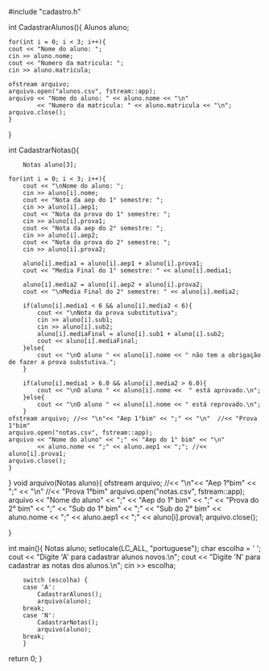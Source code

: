 #include "cadastro.h"

int CadastrarAlunos(){
	Alunos aluno;	
	
	for(int i = 0; i < 3; i++){
	cout << "Nome do aluno: ";
	cin >> aluno.nome;
	cout << "Numero da matricula: ";
	cin >> aluno.matricula;
	
	ofstream arquivo;
	arquivo.open("alunos.csv", fstream::app);
	arquivo << "Nome do aluno: " << aluno.nome << "\n"
			<< "Numero da matricula: " << aluno.matricula << "\n";
	arquivo.close();	
	}
}

int CadastrarNotas(){
	
		Notas aluno[3];
	
	for(int i = 0; i < 3; i++){
		cout << "\nNome do aluno: ";
		cin >> aluno[i].nome;
		cout << "Nota da aep do 1° semestre: ";
		cin >> aluno[i].aep1;
		cout << "Nota da prova do 1° semestre: ";
		cin >> aluno[i].prova1;
		cout << "Nota da aep do 2° semestre: ";
		cin >> aluno[i].aep2;
		cout << "Nota da prova do 2° semestre: ";
		cin >> aluno[i].prova2;

		aluno[i].media1 = aluno[i].aep1 + aluno[i].prova1;
		cout << "Media Final do 1° semestre: " << aluno[i].media1;
	
		aluno[i].media2 = aluno[i].aep2 + aluno[i].prova2;
		cout << "\nMedia Final do 2° semestre: " << aluno[i].media2;
		
		if(aluno[i].media1 < 6 && aluno[i].media2 < 6){
			cout << "\nNota da prova substitutiva";
			cin >> aluno[i].sub1;
			cin >> aluno[i].sub2;
			aluno[i].mediaFinal = aluno[i].sub1 + aluno[i].sub2;
			cout << aluno[i].mediaFinal;
		}else{
			cout << "\nO aluno " << aluno[i].nome << " não tem a obrigação de fazer a prova substutiva.";
		}

		if(aluno[i].media1 > 6.0 && aluno[i].media2 > 6.0){
			cout << "\nO aluno " << aluno[i].nome <<  " está aprovado.\n";
		}else{
			cout << "\nO aluno " << aluno[i].nome << " está reprovado.\n";
		}
	ofstream arquivo; //<< "\n"<< "Aep 1°bim" << ";" << "\n"  //<< "Prova 1°bim"
	arquivo.open("notas.csv", fstream::app);
	arquivo << "Nome do aluno" << ";" << "Aep do 1° bim" << "\n"
			<< aluno.nome << ";" << aluno.aep1 << ";"; //<< aluno[i].prova1;
	arquivo.close();
	}
}
void arquivo(Notas aluno){
	ofstream arquivo; //<< "\n"<< "Aep 1°bim" << ";" << "\n"  //<< "Prova 1°bim"
	arquivo.open("notas.csv", fstream::app);
	arquivo << "Nome do aluno" << ";" << "Aep do 1° bim" << ";" << "Prova do 2° bim" << ";" << "Sub do 1° bim" << ";" << "Sub do 2° bim" 
			<< aluno.nome << ";" << aluno.aep1 << ";" << aluno[i].prova1;
	arquivo.close();

}

int main(){
	Notas aluno;
	setlocale(LC_ALL, "portuguese");
	char escolha = ' ';
	cout << "Digite 'A' para cadastrar alunos novos.\n";
	cout << "Digite 'N' para cadastrar as notas dos alunos.\n";
	cin >> escolha;
	
		switch (escolha) {
		case 'A':
			CadastrarAlunos();
			arquivo(aluno);
		break;
		case 'N':
			CadastrarNotas();
			arquivo(aluno);
		break;
		}

return 0;
}






